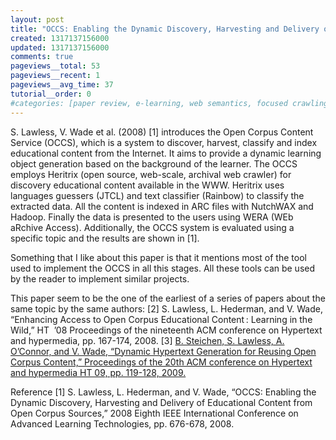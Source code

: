 ```yaml
---
layout: post
title: "OCCS: Enabling the Dynamic Discovery, Harvesting and Delivery of Educational Content from Open Corpus Sources - Paper Review"
created: 1317137156000
updated: 1317137156000
comments: true
pageviews__total: 53
pageviews__recent: 1
pageviews__avg_time: 37
tutorial__order: 0
#categories: [paper review, e-learning, web semantics, focused crawling]
---
```

S. Lawless, V. Wade et al. (2008) [1] introduces the Open Corpus Content Service (OCCS), which is a system to discover, harvest, classify and index educational content from the Internet. It aims to provide a dynamic learning object generation based on the background of the learner. The OCCS employs Heritrix (open source, web-scale, archival web crawler) for discovery educational content available in the WWW. Heritrix uses languages guessers (JTCL) and text classifier (Rainbow) to classify the extracted data. All the content is indexed in ARC files with NutchWAX and Hadoop. Finally the data is presented to the users using WERA (WEb aRchive Access). Additionally, the OCCS system is evaluated using a specific topic and the results are shown in [1].
<!--More-->

Something that I like about this paper is that it mentions most of the tool used to implement the OCCS in all this stages. All these tools can be used by the reader to implement similar projects.

This paper seem to be the one of the earliest of a series of papers about the same topic by the same authors:
[2] S. Lawless, L. Hederman, and V. Wade, “Enhancing Access to Open Corpus Educational Content : Learning in the Wild,” HT  ’08 Proceedings of the nineteenth ACM conference on Hypertext and hypermedia, pp. 167-174, 2008.
[3] <a href="http://www.adrianmejiarosario.com/content/dynamic-hypertext-generation-reusing-open-corpus-content-paper-review">B. Steichen, S. Lawless, A. O’Connor, and V. Wade, “Dynamic Hypertext Generation for Reusing Open Corpus Content,” Proceedings of the 20th ACM conference on Hypertext and hypermedia HT 09, pp. 119-128, 2009.</a>

Reference
[1] S. Lawless, L. Hederman, and V. Wade, “OCCS: Enabling the Dynamic Discovery, Harvesting and Delivery of Educational Content from Open Corpus Sources,” 2008 Eighth IEEE International Conference on Advanced Learning Technologies, pp. 676-678, 2008.
